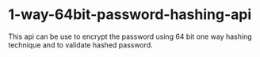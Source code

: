 # 1-way-64bit-password-hashing-api
This api can be use to encrypt the password using 64 bit one way hashing technique and to validate hashed password. 
